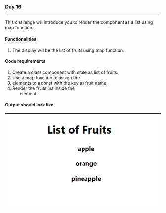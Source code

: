 ### Day 16
---
This challenge will introduce you to render the component as a list using map function.

#### Functionalities 
1. The display will be the list of fruits using map function. 


#### Code requirements
1. Create a class component with state as list of fruits.  
2. Use a map function to assign the <li> elements to a const with the key as fruit name.
3. Render the fruits list inside the <ul> element


#### Output should look like
![](List.png)